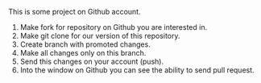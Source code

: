 This is some project on Github account.

1. Make fork for repository on Github you are interested in.
2. Make git clone for our version of this repository.
3. Create branch with promoted changes.
4. Make all changes only on this branch.
5. Send this changes on your account (push).
6. Into the window on Github you can see the ability to send pull request.
 